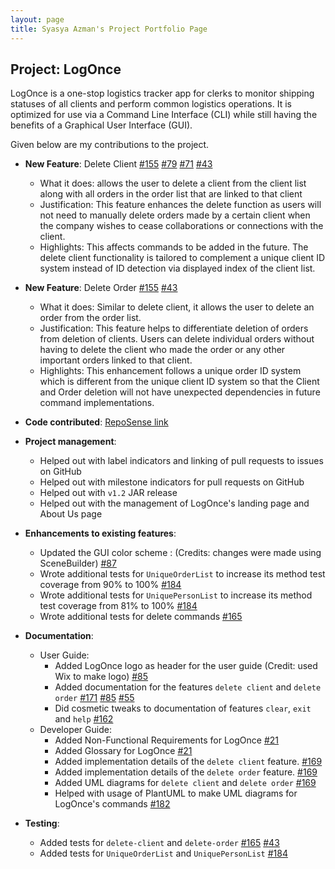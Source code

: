 ```yaml
---
layout: page
title: Syasya Azman's Project Portfolio Page
---
```


## Project: LogOnce

LogOnce is a one-stop logistics tracker app for clerks to monitor shipping statuses of all clients and perform common 
logistics operations. It is optimized for use via a Command Line Interface (CLI) while still having the benefits of a 
Graphical User Interface (GUI).

Given below are my contributions to the project.

* **New Feature**: Delete Client
  [\#155](https://github.com/AY2021S1-CS2103-F09-4/tp/pull/155)
  [\#79](https://github.com/AY2021S1-CS2103-F09-4/tp/pull/79)
  [\#71](https://github.com/AY2021S1-CS2103-F09-4/tp/pull/71)
  [\#43](https://github.com/AY2021S1-CS2103-F09-4/tp/pull/43)
  * What it does: allows the user to delete a client from the client list along with all orders in the order list that
  are linked to that client
  * Justification: This feature enhances the delete function as users will not need to manually delete orders made by a
  certain client when the company wishes to cease collaborations or connections with the client.
  * Highlights: This affects commands to be added in the future. The delete client functionality is tailored to 
  complement a unique client ID system instead of ID detection via displayed index of the client list.

* **New Feature**: Delete Order
  [\#155](https://github.com/AY2021S1-CS2103-F09-4/tp/pull/155)
  [\#43](https://github.com/AY2021S1-CS2103-F09-4/tp/pull/43)
  * What it does: Similar to delete client, it allows the user to delete an order from the order list.
  * Justification: This feature helps to differentiate deletion of orders from deletion of clients. Users can delete 
  individual orders without having to delete the client who made the order or any other important orders linked to that 
  client.
  * Highlights: This enhancement follows a unique order ID system which is different from the unique client ID system so
  that the Client and Order deletion will not have unexpected dependencies in future command implementations.

* **Code contributed**: 
[RepoSense link](https://nus-cs2103-ay2021s1.github.io/tp-dashboard/#breakdown=true&search=syasyazman)

* **Project management**:
  * Helped out with label indicators and linking of pull requests to issues on GitHub
  * Helped out with milestone indicators for pull requests on GitHub
  * Helped out with `v1.2` JAR release
  * Helped out with the management of LogOnce's landing page and About Us page

* **Enhancements to existing features**:
  * Updated the GUI color scheme : (Credits: changes were made using SceneBuilder)
  [\#87](https://github.com/AY2021S1-CS2103-F09-4/tp/pull/87)
  * Wrote additional tests for `UniqueOrderList` to increase its method test coverage from 90% to 100%
  [\#184](https://github.com/AY2021S1-CS2103-F09-4/tp/pull/184)
  * Wrote additional tests for `UniquePersonList` to increase its method test coverage from 81% to 100%
  [\#184](https://github.com/AY2021S1-CS2103-F09-4/tp/pull/184)
  * Wrote additional tests for delete commands
  [\#165](https://github.com/AY2021S1-CS2103-F09-4/tp/pull/165)
  
* **Documentation**:
  * User Guide:
    * Added LogOnce logo as header for the user guide (Credit: used Wix to make logo)
    [\#85](https://github.com/AY2021S1-CS2103-F09-4/tp/pull/85)
    * Added documentation for the features `delete client` and `delete order`
    [\#171](https://github.com/AY2021S1-CS2103-F09-4/tp/pull/171)
    [\#85](https://github.com/AY2021S1-CS2103-F09-4/tp/pull/85)
    [\#55](https://github.com/AY2021S1-CS2103-F09-4/tp/pull/55)
    * Did cosmetic tweaks to documentation of features `clear`, `exit` and `help`
    [\#162](https://github.com/AY2021S1-CS2103-F09-4/tp/pull/162)
  * Developer Guide:
    * Added Non-Functional Requirements for LogOnce
    [\#21](https://github.com/AY2021S1-CS2103-F09-4/tp/pull/21)
    * Added Glossary for LogOnce
    [\#21](https://github.com/AY2021S1-CS2103-F09-4/tp/pull/21)
    * Added implementation details of the `delete client` feature.
    [\#169](https://github.com/AY2021S1-CS2103-F09-4/tp/pull/169)
    * Added implementation details of the `delete order` feature.
    [\#169](https://github.com/AY2021S1-CS2103-F09-4/tp/pull/169)
    * Added UML diagrams for `delete client` and `delete order`
    [\#169](https://github.com/AY2021S1-CS2103-F09-4/tp/pull/169)
    * Helped with usage of PlantUML to make UML diagrams for LogOnce's commands
    [\#182](https://github.com/AY2021S1-CS2103-F09-4/tp/pull/182)    

* **Testing**:
  * Added tests for `delete-client` and `delete-order`
  [\#165](https://github.com/AY2021S1-CS2103-F09-4/tp/pull/165)
  [\#43](https://github.com/AY2021S1-CS2103-F09-4/tp/pull/43)
  * Added tests for `UniqueOrderList` and `UniquePersonList`
  [\#184](https://github.com/AY2021S1-CS2103-F09-4/tp/pull/184)
    